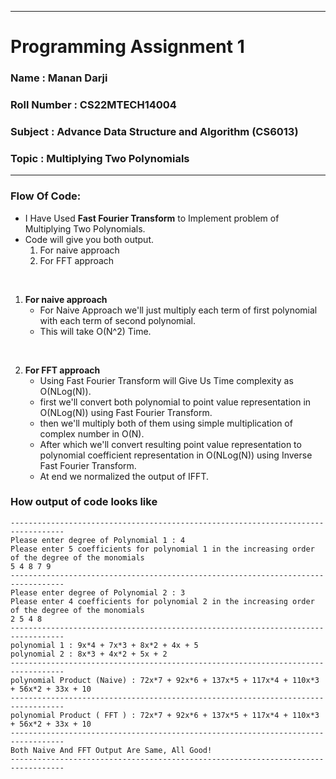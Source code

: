 
-------------------------------------------------------------------
# Programming Assignment 1 
### Name        : Manan Darji
### Roll Number : CS22MTECH14004
### Subject     : Advance Data Structure and Algorithm (CS6013)
### Topic       : Multiplying Two Polynomials
-------------------------------------------------------------------

### Flow Of Code:
* I Have Used **Fast Fourier Transform** to Implement problem of Multiplying Two Polynomials.
* Code will give you both output.
  1) For naive approach
  2) For FFT approach

<br/>

1) **For naive approach**
   * For Naive Approach we'll just multiply each term of first polynomial with each term of second polynomial.
   * This will take O(N^2) Time. 

<br/>

2) **For FFT approach**
   * Using Fast Fourier Transform will Give Us Time complexity as O(NLog(N)).
   * first we'll convert both polynomial to point value representation in O(NLog(N)) using Fast Fourier Transform.
   * then we'll  multiply both of them using simple multiplication of complex number in O(N).
   * After which we'll convert resulting point value representation to polynomial coefficient representation in O(NLog(N)) using Inverse Fast Fourier Transform.
   * At end we normalized the output of IFFT.





<div style="page-break-after: always"></div>

### How output of code looks like
```
----------------------------------------------------------------------------------
Please enter degree of Polynomial 1 : 4
Please enter 5 coefficients for polynomial 1 in the increasing order of the degree of the monomials
5 4 8 7 9
----------------------------------------------------------------------------------
Please enter degree of Polynomial 2 : 3
Please enter 4 coefficients for polynomial 2 in the increasing order of the degree of the monomials
2 5 4 8
----------------------------------------------------------------------------------
polynomial 1 : 9x*4 + 7x*3 + 8x*2 + 4x + 5
polynomial 2 : 8x*3 + 4x*2 + 5x + 2
----------------------------------------------------------------------------------
polynomial Product (Naive) : 72x*7 + 92x*6 + 137x*5 + 117x*4 + 110x*3 + 56x*2 + 33x + 10
----------------------------------------------------------------------------------
polynomial Product ( FFT ) : 72x*7 + 92x*6 + 137x*5 + 117x*4 + 110x*3 + 56x*2 + 33x + 10
----------------------------------------------------------------------------------
Both Naive And FFT Output Are Same, All Good!
----------------------------------------------------------------------------------
```